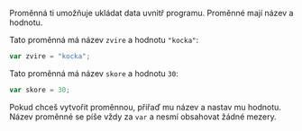 Proměnná ti umožňuje ukládat data uvnitř programu. Proměnné mají název a hodnotu.

Tato proměnná má název `zvire` a hodnotu `"kocka"`:

```javascript
var zvire = "kocka";
```

Tato proměnná má název `skore` a hodnotu `30`:

```javascript
var skore = 30;
```

Pokud chceš vytvořit proměnnou, přiřaď mu název a nastav mu hodnotu. Název proměnné se píše vždy za `var` a nesmí obsahovat žádné mezery.
